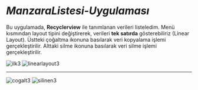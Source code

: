 # ***ManzaraListesi-Uygulaması***


Bu uygulamada, **Recyclerview** ile tanımlanan verileri listeledim. Menü kısmından layout tipini değiştirerek, verileri **tek satırda** gösterebiliriz (Linear Layout). Üstteki çoğaltma ikonuna basılarak veri kopyalama işlemi gerçekleştirilir. Alttaki silme ikonuna basılarak veri silme işlemi gerçekleştirilir.

![ilk3](https://user-images.githubusercontent.com/35347062/72670790-ec098e80-3a52-11ea-91e4-750864034301.jpeg)        ![linearlayout3](https://user-images.githubusercontent.com/35347062/72670789-eb70f800-3a52-11ea-801b-d83fd6c17a0e.jpeg)



 

****

 

![cogalt3](https://user-images.githubusercontent.com/35347062/72670791-ec098e80-3a52-11ea-8c2a-67832228764c.jpeg)  ![silinen3](https://user-images.githubusercontent.com/35347062/72670788-eb70f800-3a52-11ea-9c07-ee9558e116d6.jpeg)


 



 

